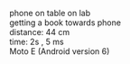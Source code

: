 phone on table on lab<br />
getting a book towards phone<br />
distance: 44 cm<br />
time: 2s , 5 ms<br />
Moto E (Android version 6)

